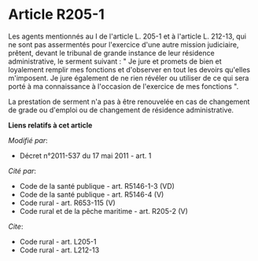 # Article R205-1

Les agents mentionnés au I de l'article L. 205-1 et à l'article L. 212-13, qui ne sont pas assermentés pour l'exercice d'une
autre mission judiciaire, prêtent, devant le tribunal de grande instance de leur résidence administrative, le serment
suivant : " Je jure et promets de bien et loyalement remplir mes fonctions et d'observer en tout les devoirs qu'elles
m'imposent. Je jure également de ne rien révéler ou utiliser de ce qui sera porté à ma connaissance à l'occasion de
l'exercice de mes fonctions ". 

La prestation de serment n'a pas à être renouvelée en cas de changement de grade ou d'emploi ou de changement de résidence
administrative.

**Liens relatifs à cet article**

_Modifié par_:

  - Décret n°2011-537 du 17 mai 2011 - art. 1

_Cité par_:

  - Code de la santé publique - art. R5146-1-3 (VD)
  - Code de la santé publique - art. R5146-4 (V)
  - Code rural - art. R653-115 (V)
  - Code rural et de la pêche maritime - art. R205-2 (V)

_Cite_:

  - Code rural - art. L205-1
  - Code rural - art. L212-13
